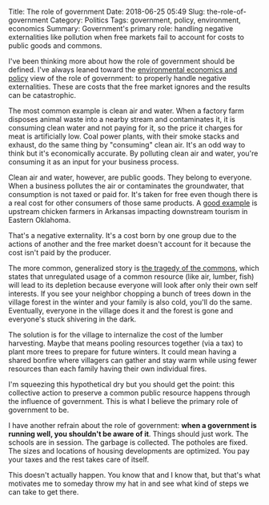 Title: The role of government
Date: 2018-06-25 05:49
Slug: the-role-of-government
Category: Politics
Tags: government, policy, environment, economics
Summary: Government's primary role: handling negative externalities like pollution when free markets fail to account for costs to public goods and commons.

I've been thinking more about how the role of government should be defined. I've always leaned toward the [environmental economics and policy](https://nature.berkeley.edu/advising/majors/environmental-economics-and-policy) view of the role of government: to properly handle negative externalities. These are costs that the free market ignores and the results can be catastrophic.

The most common example is clean air and water. When a factory farm disposes animal waste into a nearby stream and contaminates it, it is consuming clean water and not paying for it, so the price it charges for meat is artificially low. Coal power plants, with their smoke stacks and exhaust, do the same thing by "consuming" clean air. It's an odd way to think but it's economically accurate. By polluting clean air and water, you're consuming it as an input for your business process.

Clean air and water, however, are public goods. They belong to everyone. When a business pollutes the air or contaminates the groundwater, that consumption is not taxed or paid for. It's taken for free even though there is a real cost for other consumers of those same products. A [good example](https://www.npr.org/2018/05/02/607180065/in-oklahoma-pruitt-ended-environmental-unit-declined-to-push-pollution-case) is upstream chicken farmers in Arkansas impacting downstream tourism in Eastern Oklahoma.

That's a negative externality. It's a cost born by one group due to the actions of another and the free market doesn't account for it because the cost isn't paid by the producer.

The more common, generalized story is [the tragedy of the commons](https://en.wikipedia.org/wiki/Tragedy_of_the_commons#Modern_commons), which states that unregulated usage of a common resource (like air, lumber, fish) will lead to its depletion because everyone will look after only their own self interests. If you see your neighbor chopping a bunch of trees down in the village forest in the winter and your family is also cold, you'll do the same. Eventually, everyone in the village does it and the forest is gone and everyone's stuck shivering in the dark.

The solution is for the village to internalize the cost of the lumber harvesting. Maybe that means pooling resources together (via a tax) to plant more trees to prepare for future winters. It could mean having a shared bonfire where villagers can gather and stay warm while using fewer resources than each family having their own individual fires.

I'm squeezing this hypothetical dry but you should get the point: this collective action to preserve a common public resource happens through the influence of government. This is what I believe the primary role of government to be.

I have another refrain about the role of government: **when a government is running well, you shouldn't be aware of it**. Things should just work. The schools are in session. The garbage is collected. The potholes are fixed. The sizes and locations of housing developments are optimized. You pay your taxes and the rest takes care of itself.

This doesn't actually happen. You know that and I know that, but that's what motivates me to someday throw my hat in and see what kind of steps we can take to get there.